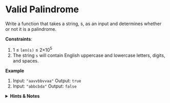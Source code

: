 # Valid Palindrome

Write a function that takes a string, s, as an input and determines whether or not it is a palindrome.

**Constraints**:

1. 1 ≤ `len(s)` ≤ 2×10<sup>5</sup>
2. The string `s` will contain English uppercase and lowercase letters, digits, and spaces.

**Example**

1. Input: `"aavvbbvvaa"`
   Output: `true`
2. Input: `"abbcbda"`
   Output: `false`

<details>
<summary><b>Hints & Notes</b></summary>

1. A palindrome is a word, phrase, or sequence of characters that reads the same backward as forward.
2. this is a very basic two pointers problem. Iterate through the input string with two pointers pointing at the beginning and the end of the strings

</details>
